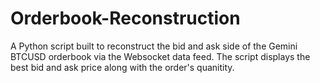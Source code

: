# Orderbook-Reconstruction

A Python script built to reconstruct the bid and ask side of the Gemini BTCUSD orderbook via the Websocket data feed. The script displays the best bid and ask price along with the order's quanitity.




